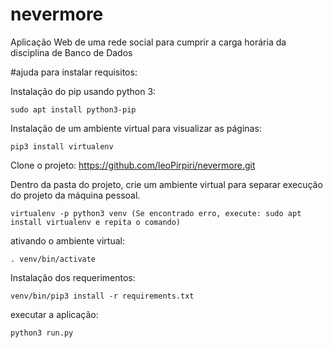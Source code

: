 # nevermore
Aplicação Web de uma rede social para cumprir a carga horária da disciplina de Banco de Dados

#ajuda para instalar requisitos:

Instalação do pip usando python 3:

    sudo apt install python3-pip

Instalação de um ambiente virtual para visualizar as páginas:

    pip3 install virtualenv

Clone o projeto:
    https://github.com/leoPirpiri/nevermore.git

Dentro da pasta do projeto, crie um ambiente virtual para separar execução do projeto da máquina pessoal.

    virtualenv -p python3 venv (Se encontrado erro, execute: sudo apt install virtualenv e repita o comando)

ativando o ambiente virtual:

    . venv/bin/activate

Instalação dos requerimentos:

    venv/bin/pip3 install -r requirements.txt

executar a aplicação:

    python3 run.py
